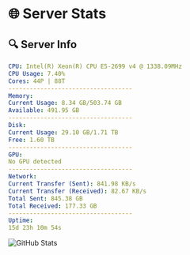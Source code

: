 # 🌐 Server Stats
## 🔍 Server Info
```yaml
CPU: Intel(R) Xeon(R) CPU E5-2699 v4 @ 1338.09MHz
CPU Usage: 7.40%
Cores: 44P | 88T
-----------------------------------
Memory:
Current Usage: 8.34 GB/503.74 GB
Available: 491.95 GB
-----------------------------------
Disk:
Current Usage: 29.10 GB/1.71 TB
Free: 1.60 TB
-----------------------------------
GPU:
No GPU detected
-----------------------------------
Network:
Current Transfer (Sent): 841.98 KB/s
Current Transfer (Received): 82.67 KB/s
Total Sent: 845.38 GB
Total Received: 177.33 GB
-----------------------------------
Uptime:
15d 23h 10m 54s
```
![GitHub Stats](https://img.shields.io/badge/Updated-2025-05-05_16:19:42-blue)